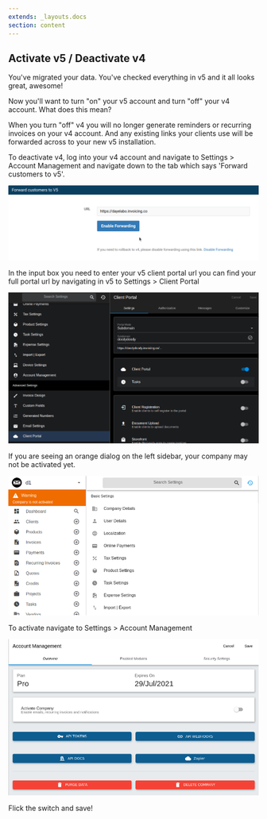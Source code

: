 ```yaml
---
extends: _layouts.docs 
section: content
---
```


## Activate v5 / Deactivate v4

You've migrated your data. You've checked everything in v5 and it all looks great, awesome!

Now you'll want to turn "on" your v5 account and turn "off" your v4 account. What does this mean?

When you turn "off" v4 you will no longer generate reminders or recurring invoices on your v4 account. And any existing links your clients use will be forwarded across to your new v5 installation.

To deactivate v4, log into your v4 account and navigate to Settings > Account Management and navigate down to the tab which says 'Forward customers to v5'.

![alt text](/assets/images/migration/v4_deactivate.png "Deactivate")

In the input box you need to enter your v5 client portal url you can find your full portal url by navigating in v5 to Settings > Client Portal

![alt text](/assets/images/migration/v5_url.png "Deactivate")

If you are seeing an orange dialog on the left sidebar, your company may not be activated yet. 

![alt text](/assets/images/migration/inactivated.png "Deactivate")

To activate navigate to Settings > Account Management

![alt text](/assets/images/migration/activate_company.png "Deactivate")

Flick the switch and save!